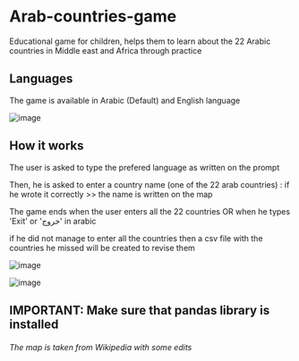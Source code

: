 # Arab-countries-game
Educational game for children, helps them to learn about the 22 Arabic countries in Middle east and Africa through practice


## Languages
The game is available in Arabic (Default) and English language 


![image](https://user-images.githubusercontent.com/61654046/216782854-dc0b1f97-66ac-41b8-9529-f6faed66e52d.png)


## How it works 
The user is asked to type the prefered language as written on the prompt

Then, he is asked to enter a country name (one of the 22 arab countries) : if he wrote it correctly >> the name is written on the map 

The game ends when the user enters all the 22 countries OR when he types 'Exit' or 'خروج' in arabic 

if he did not manage to enter all the countries then a csv file with the countries he missed will be created to revise them 


![image](https://user-images.githubusercontent.com/61654046/216783186-a8bf17bb-7c76-47b3-b7e0-29ab5ec220c4.png)

![image](https://user-images.githubusercontent.com/61654046/216783235-fa247c1c-fcb6-4cd0-8db5-d08863c1d975.png)




## IMPORTANT: Make sure that pandas library is installed 







###### The map is taken from Wikipedia with some edits 
